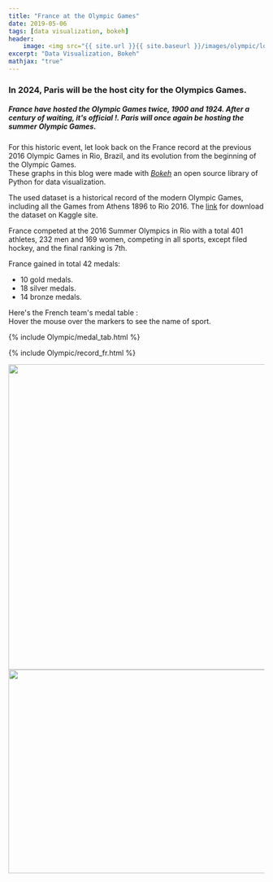 ```yaml
---
title: "France at the Olympic Games"
date: 2019-05-06
tags: [data visualization, bokeh]
header: 
    image: <img src="{{ site.url }}{{ site.baseurl }}/images/olympic/logo.jpg"  width="100px" height='80px'/>
excerpt: "Data Visualization, Bokeh"
mathjax: "true"
---
```


### In 2024, Paris will be the host city for the Olympics Games. 
##### France have hosted the Olympic Games twice, 1900 and 1924. After a century of waiting, it's official !. Paris will once again be hosting the summer Olympic Games.
 
For this historic event, let look back on the France record at the previous 2016 Olympic Games in Rio, Brazil, and its evolution from the beginning of the Olympic Games.  
These graphs in this blog were made with [*Bokeh*](https://bokeh.org/) an open source library of Python for data visualization.  
 
The used dataset is a historical record of the modern Olympic Games, including all the Games from Athens 1896 to Rio 2016.
The [link](https://www.kaggle.com/heesoo37/120-years-of-olympic-history-athletes-and-results)  for download the dataset on Kaggle site. 

France competed at the 2016 Summer Olympics in Rio with a total 401 athletes, 232 men and 169 women, competing in all sports, except filed hockey, and the final ranking is 7th.
  
France gained in total 42 medals:
* 10 gold medals.
* 18 silver medals.
* 14 bronze medals. 

Here's the French team's medal table :   
Hover the mouse over the markers to see the name of sport. 

{% include Olympic/medal_tab.html %}


{% include Olympic/record_fr.html %}

<img src="{{ site.url }}{{ site.baseurl }}/images/olympic/olympic.gif"  width="800px" height='600px'/>

<img src="{{ site.url }}{{ site.baseurl }}/images/olympic/olympictools.gif"  width="600px" height='400px'/>
